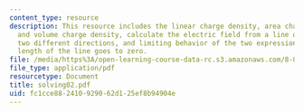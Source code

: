 ```yaml
---
content_type: resource
description: This resource includes the linear charge density, area charge density,
  and volume charge density, calculate the electric field from a line of charge along
  two different directions, and limiting behavior of the two expressions when the
  length of the line goes to zero.
file: /media/https%3A/open-learning-course-data-rc.s3.amazonaws.com/8-02t-electricity-and-magnetism-spring-2005/fc1cce882410929062d125ef8b94904e_solving02.pdf
file_type: application/pdf
resourcetype: Document
title: solving02.pdf
uid: fc1cce88-2410-9290-62d1-25ef8b94904e
---
```

